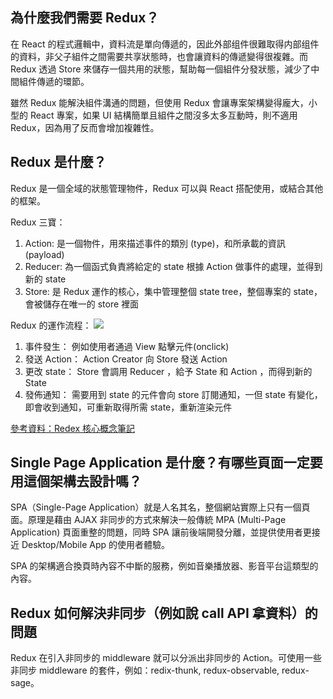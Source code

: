 ## 為什麼我們需要 Redux？
在 React 的程式邏輯中，資料流是單向傳遞的，因此外部组件很難取得内部组件的資料，非父子組件之間需要共享狀態時，也會讓資料的傳遞變得很複雜。而 Redux 透過 Store 來儲存一個共用的狀態，幫助每一個組件分發狀態，減少了中間組件傳遞的環節。

雖然 Redux 能解決組件溝通的問題，但使用 Redux 會讓專案架構變得龐大，小型的 React 專案，如果 UI 結構簡單且組件之間沒多太多互動時，則不適用 Redux，因為用了反而會增加複雜性。

## Redux 是什麼？

Redux 是一個全域的狀態管理物件，Redux 可以與 React 搭配使用，或結合其他的框架。

Redux 三寶：
1. Action: 是一個物件，用來描述事件的類別 (type)，和所承載的資訊 (payload)
2. Reducer: 為一個函式負責將給定的 state 根據 Action 做事件的處理，並得到新的 state
3. Store: 是 Redux 運作的核心，集中管理整個 state tree，整個專案的 state，會被儲存在唯一的 store 裡面

Redux 的運作流程：
![](https://i.imgur.com/jlshrxr.gif)

1. 事件發生： 例如使用者通過 View 點擊元件(onclick)
2. 發送 Action： Action Creator 向 Store 發送 Action
3. 更改 state： Store 會調用 Reducer ，給予 State 和 Action ，而得到新的 State
4. 發佈通知： 需要用到 state 的元件會向 store 訂閱通知，一但 state 有變化，即會收到通知，可重新取得所需 state，重新渲染元件

[參考資料：Redex 核心概念筆記](https://note.pcwu.net/2017/03/04/redux-intro/)

## Single Page Application 是什麼？有哪些頁面一定要用這個架構去設計嗎？
SPA（Single-Page Application）就是人名其名，整個網站實際上只有一個頁面。原理是藉由 AJAX 非同步的方式來解決一般傳統 MPA (Multi-Page Application) 頁面重整的問題，同時 SPA 讓前後端開發分離，並提供使用者更接近 Desktop/Mobile App 的使用者體驗。

SPA 的架構適合換頁時內容不中斷的服務，例如音樂播放器、影音平台這類型的內容。

## Redux 如何解決非同步（例如說 call API 拿資料）的問題

Redux 在引入非同步的 middleware 就可以分派出非同步的 Action。可使用一些非同步 middleware 的套件，例如：redix-thunk, redux-observable, redux-sage。
